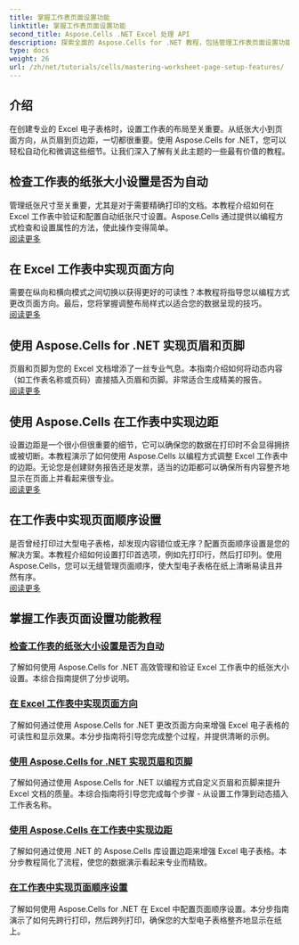 ```yaml
---
title: 掌握工作表页面设置功能
linktitle: 掌握工作表页面设置功能
second_title: Aspose.Cells .NET Excel 处理 API
description: 探索全面的 Aspose.Cells for .NET 教程，包括管理工作表页面设置功能，如纸张大小、方向、页眉、边距等。
type: docs
weight: 26
url: /zh/net/tutorials/cells/mastering-worksheet-page-setup-features/
---
```

## 介绍

在创建专业的 Excel 电子表格时，设置工作表的布局至关重要。从纸张大小到页面方向，从页眉到页边距，一切都很重要。使用 Aspose.Cells for .NET，您可以轻松自动化和微调这些细节。让我们深入了解有关此主题的一些最有价值的教程。

## 检查工作表的纸张大小设置是否为自动  
管理纸张尺寸至关重要，尤其是对于需要精确打印的文档。本教程介绍如何在 Excel 工作表中验证和配置自动纸张尺寸设置。Aspose.Cells 通过提供以编程方式检查和设置属性的方法，使此操作变得简单。  
[阅读更多](./check-if-paper-size-settings/)

## 在 Excel 工作表中实现页面方向  
需要在纵向和横向模式之间切换以获得更好的可读性？本教程将指导您以编程方式更改页面方向。最后，您将掌握调整布局样式以适合您的数据呈现的技巧。  
[阅读更多](./implement-page-orientation-in-excel-worksheet/)

## 使用 Aspose.Cells for .NET 实现页眉和页脚  
页眉和页脚为您的 Excel 文档增添了一丝专业气息。本指南介绍如何将动态内容（如工作表名称或页码）直接插入页眉和页脚。非常适合生成精美的报告。  
[阅读更多](./implement-header-footer/)

## 使用 Aspose.Cells 在工作表中实现边距  

设置边距是一个很小但很重要的细节，它可以确保您的数据在打印时不会显得拥挤或被切断。本教程演示了如何使用 Aspose.Cells 以编程方式调整 Excel 工作表中的边距。无论您是创建财务报告还是发票，适当的边距都可以确保所有内容整齐地显示在页面上并看起来很专业。  
[阅读更多](./implement-margins-in-worksheet/)

## 在工作表中实现页面顺序设置  

是否曾经打印过大型电子表格，却发现内容错位或无序？配置页面顺序设置是您的解决方案。本教程介绍如何设置打印首选项，例如先打印行，然后打印列。使用 Aspose.Cells，您可以无缝管理页面顺序，使大型电子表格在纸上清晰易读且井然有序。  
[阅读更多](./implement-page-order-settings/)


## 掌握工作表页面设置功能教程
### [检查工作表的纸张大小设置是否为自动](./check-if-paper-size-settings/)
了解如何使用 Aspose.Cells for .NET 高效管理和验证 Excel 工作表中的纸张大小设置。本综合指南提供了分步说明。
### [在 Excel 工作表中实现页面方向](./implement-page-orientation-in-excel-worksheet/)
了解如何通过使用 Aspose.Cells for .NET 更改页面方向来增强 Excel 电子表格的可读性和显示效果。本分步指南将引导您完成整个过程，并提供清晰的示例。
### [使用 Aspose.Cells for .NET 实现页眉和页脚](./implement-header-footer/)
了解如何通过使用 Aspose.Cells for .NET 以编程方式自定义页眉和页脚来提升 Excel 文档的质量。本综合指南将引导您完成每个步骤 - 从设置工作簿到动态插入工作表名称。
### [使用 Aspose.Cells 在工作表中实现边距](./implement-margins-in-worksheet/)
了解如何通过使用 .NET 的 Aspose.Cells 库设置边距来增强 Excel 电子表格。本分步教程简化了流程，使您的数据演示看起来专业而精致。
### [在工作表中实现页面顺序设置](./implement-page-order-settings/)
了解如何使用 Aspose.Cells for .NET 在 Excel 中配置页面顺序设置。本分步指南演示了如何先跨行打印，然后跨列打印，确保您的大型电子表格整齐地显示在纸上。
